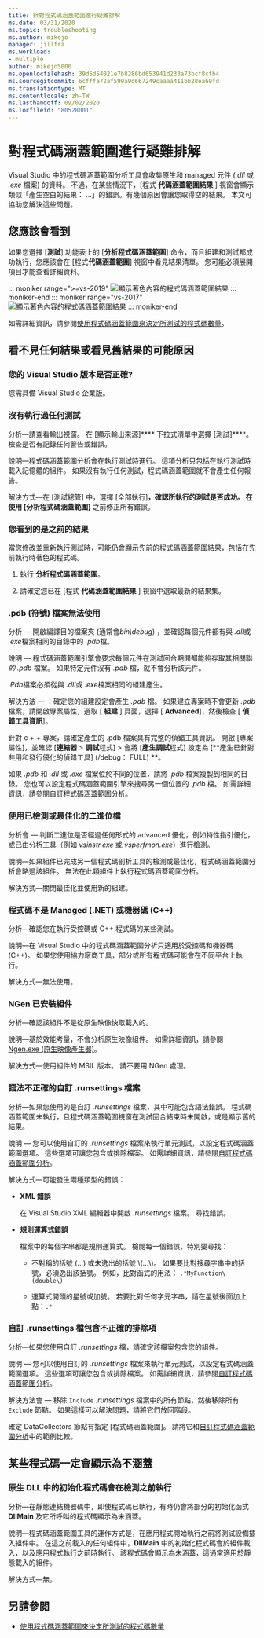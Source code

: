 ```yaml
---
title: 針對程式碼涵蓋範圍進行疑難排解
ms.date: 03/31/2020
ms.topic: troubleshooting
ms.author: mikejo
manager: jillfra
ms.workload:
- multiple
author: mikejo5000
ms.openlocfilehash: 39d5d54021e7b8286bd653941d233a73bcf8cfb4
ms.sourcegitcommit: 6cfffa72af599a9d667249caaaa411bb28ea69fd
ms.translationtype: MT
ms.contentlocale: zh-TW
ms.lasthandoff: 09/02/2020
ms.locfileid: "80528001"
---
```

# <a name="troubleshoot-code-coverage"></a>對程式碼涵蓋範圍進行疑難排解

Visual Studio 中的程式碼涵蓋範圍分析工具會收集原生和 managed 元件 (*.dll* 或 *.exe* 檔案) 的資料。 不過，在某些情況下，[程式 **代碼涵蓋範圍結果** ] 視窗會顯示類似「產生空白的結果： ...」的錯誤。有幾個原因會讓您取得空的結果。 本文可協助您解決這些問題。

## <a name="what-you-should-see"></a>您應該會看到

如果您選擇 [**測試**] 功能表上的 [**分析程式碼涵蓋範圍**] 命令，而且組建和測試都成功執行，您應該會在 [程式**代碼涵蓋範圍**] 視窗中看見結果清單。 您可能必須展開項目才能查看詳細資料。

::: moniker range=">=vs-2019"
![顯示著色內容的程式碼涵蓋範圍結果](../test/media/vs-2019/codecoverage1.png)
::: moniker-end
::: moniker range="vs-2017"
![顯示著色內容的程式碼涵蓋範圍結果](../test/media/codecoverage1.png)
::: moniker-end

如需詳細資訊，請參閱[使用程式碼涵蓋範圍來決定所測試的程式碼數量](../test/using-code-coverage-to-determine-how-much-code-is-being-tested.md)。

## <a name="possible-reasons-for-seeing-no-results-or-old-results"></a>看不見任何結果或看見舊結果的可能原因

### <a name="do-you-have-the-right-edition-of-visual-studio"></a>您的 Visual Studio 版本是否正確?

您需具備 Visual Studio 企業版。

### <a name="no-tests-were-executed"></a>沒有執行過任何測試

分析&mdash;請查看輸出視窗。 在 [顯示輸出來源]**** 下拉式清單中選擇 [測試]****。 檢查是否有記錄任何警告或錯誤。

說明&mdash;程式碼涵蓋範圍分析會在執行測試時進行。 這項分析只包括在執行測試時載入記憶體的組件。 如果沒有執行任何測試，程式碼涵蓋範圍就不會產生任何報告。

解決方式&mdash;在 [測試總管] 中，選擇 [全部執行]****，確認所執行的測試是否成功。 在使用 [分析程式碼涵蓋範圍]**** 之前修正所有錯誤。

### <a name="youre-looking-at-a-previous-result"></a>您看到的是之前的結果

當您修改並重新執行測試時，可能仍會顯示先前的程式碼涵蓋範圍結果，包括在先前執行時著色的程式碼。

1. 執行 **分析程式碼涵蓋範圍**。

2. 請確定您已在 [程式 **代碼涵蓋範圍結果** ] 視窗中選取最新的結果集。

### <a name="pdb-symbol-files-are-unavailable"></a>.pdb (符號) 檔案無法使用

分析 &mdash; 開啟編譯目的檔案夾 (通常會*bin\debug*) ，並確認每個元件都有與 *.dll*或 *.exe*檔案相同的目錄中的 *.pdb*檔。

說明 &mdash; 程式碼涵蓋範圍引擎會要求每個元件在測試回合期間都能夠存取其相關聯 *的 .pdb* 檔案。 如果特定元件沒有 *.pdb* 檔，就不會分析該元件。

*.Pdb*檔案必須從與 *.dll*或 *.exe*檔案相同的組建產生。

解決方法 &mdash; ：確定您的組建設定會產生 *.pdb* 檔。 如果建立專案時不會更新 *.pdb* 檔案，請開啟專案屬性，選取 [ **組建** ] 頁面，選擇 [ **Advanced**]，然後檢查 [ **偵錯工具資訊**]。

針對 c + + 專案，請確定產生的 .pdb 檔案具有完整的偵錯工具資訊。 開啟 [專案屬性]，並確認 [**連結器**  >  **調試**程式]  >  會將 [**產生調試**程式] 設定為 [**產生已針對共用和發行優化的偵錯工具] (/debug： FULL) **。

如果 *.pdb* 和 *.dll* 或 *.exe* 檔案位於不同的位置，請將 *.pdb* 檔案複製到相同的目錄。 您也可以設定程式碼涵蓋範圍引擎來搜尋另一個位置的 *.pdb* 檔。 如需詳細資訊，請參閱[自訂程式碼涵蓋範圍分析](../test/customizing-code-coverage-analysis.md)。

### <a name="use-an-instrumented-or-optimized-binary"></a>使用已檢測或最佳化的二進位檔

分析會 &mdash; 判斷二進位是否經過任何形式的 advanced 優化，例如特性指引優化，或已由分析工具（例如 *vsinstr.exe* 或 *vsperfmon.exe*）進行檢測。

說明&mdash;如果組件已完成另一個程式碼剖析工具的檢測或最佳化，程式碼涵蓋範圍分析會略過該組件。 無法在此類組件上執行程式碼涵蓋範圍分析。

解決方式&mdash;關閉最佳化並使用新的組建。

### <a name="code-is-not-managed-net-or-native-c-code"></a>程式碼不是 Managed (.NET) 或機器碼 (C++)

分析&mdash;確認您在執行受控碼或 C++ 程式碼的某些測試。

說明&mdash;在 Visual Studio 中的程式碼涵蓋範圍分析只適用於受控碼和機器碼 (C++)。 如果您使用協力廠商工具，部分或所有程式碼可能會在不同平台上執行。

解決方式&mdash;無法使用。

### <a name="assembly-has-been-installed-by-ngen"></a>NGen 已安裝組件

分析&mdash;確認該組件不是從原生映像快取載入的。

說明&mdash;基於效能考量，不會分析原生映像組件。 如需詳細資訊，請參閱 [Ngen.exe (原生映像產生器)](/dotnet/framework/tools/ngen-exe-native-image-generator)。

解決方式&mdash;使用組件的 MSIL 版本。 請不要用 NGen 處理。

### <a name="custom-runsettings-file-with-bad-syntax"></a>語法不正確的自訂 .runsettings 檔案

分析&mdash;如果您使用的是自訂 *.runsettings* 檔案，其中可能包含語法錯誤。 程式碼涵蓋範圍未執行，且程式碼涵蓋範圍視窗在測試回合結束時未開啟，或是顯示舊的結果。

說明 &mdash; 您可以使用自訂的 *.runsettings* 檔案來執行單元測試，以設定程式碼涵蓋範圍選項。 這些選項可讓您包含或排除檔案。 如需詳細資訊，請參閱[自訂程式碼涵蓋範圍分析](../test/customizing-code-coverage-analysis.md)。

解決方式&mdash;可能發生兩種類型的錯誤：

- **XML 錯誤**

     在 Visual Studio XML 編輯器中開啟 *.runsettings* 檔案。 尋找錯誤。

- **規則運算式錯誤**

  檔案中的每個字串都是規則運算式。 檢閱每一個錯誤，特別要尋找：

  - 不對稱的括號 (...) 或未逸出的括號 \\(...\\)。 如果要比對搜尋字串中的括號，必須逸出該括號。 例如，比對函式的用法： `.*MyFunction\(double\)`

  - 運算式開頭的星號或加號。 若要比對任何字元字串，請在星號後面加上點：`.*`

### <a name="custom-runsettings-file-with-incorrect-exclusions"></a>自訂 .runsettings 檔包含不正確的排除項

分析&mdash;如果您使用自訂 *.runsettings* 檔，請確定該檔案包含您的組件。

說明 &mdash; 您可以使用自訂的 *.runsettings* 檔案來執行單元測試，以設定程式碼涵蓋範圍選項。 這些選項可讓您包含或排除檔案。 如需詳細資訊，請參閱[自訂程式碼涵蓋範圍分析](../test/customizing-code-coverage-analysis.md)。

解決方法會 &mdash; 移除 `Include` *.runsettings* 檔案中的所有節點，然後移除所有 `Exclude` 節點。 如果這樣可以解決問題，請將它們放回階段。

確定 DataCollectors 節點有指定 [程式碼涵蓋範圍]。 請將它和[自訂程式碼涵蓋範圍分析](../test/customizing-code-coverage-analysis.md)中的範例比較。

## <a name="some-code-is-always-shown-as-not-covered"></a>某些程式碼一定會顯示為不涵蓋

### <a name="initialization-code-in-native-dlls-is-executed-before-instrumentation"></a>原生 DLL 中的初始化程式碼會在檢測之前執行

分析&mdash;在靜態連結機器碼中，即使程式碼已執行，有時仍會將部分的初始化函式 **DllMain** 及它所呼叫的程式碼顯示為未涵蓋。

說明&mdash;程式碼涵蓋範圍工具的運作方式是，在應用程式開始執行之前將測試設備插入組件中。 在這之前載入的任何組件中，**DllMain** 中的初始化程式碼會於組件載入，以及應用程式執行之前時執行。 該程式碼會顯示為未涵蓋，這通常適用於靜態載入的組件。

解決方式&mdash;無。

## <a name="see-also"></a>另請參閱

- [使用程式碼涵蓋範圍來決定所測試的程式碼數量](../test/using-code-coverage-to-determine-how-much-code-is-being-tested.md)
